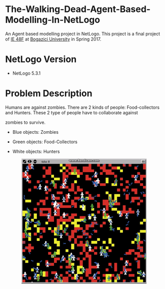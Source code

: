 # The-Walking-Dead-Agent-Based-Modelling-In-NetLogo

An Agent based modelling project in NetLogo. This project is a final project of [IE 48F](http://www.ie.boun.edu.tr/?q=tr/dersler/ie-48f-agent-based-modeling-and-simulation) at [Bogazici University](http://www.ie.boun.edu.tr/) in Spring 2017.

# NetLogo Version

- NetLogo 5.3.1

# Problem Description

Humans are against zombies. There are 2 kinds of people: Food-collectors and Hunters. These 2 type of people have to collaborate against

zombies to survive.

- Blue objects: Zombies

- Green objects: Food-Collectors

- White objects: Hunters

<p align="center">
  <img width="400" height="400" src="https://github.com/MuhammedBuyukkinaci/The-Walking-Dead-Agent-Based-Modelling-In-NetLogo/blob/master/ezgif-2-7e86ef32c2.gif">
</p>

